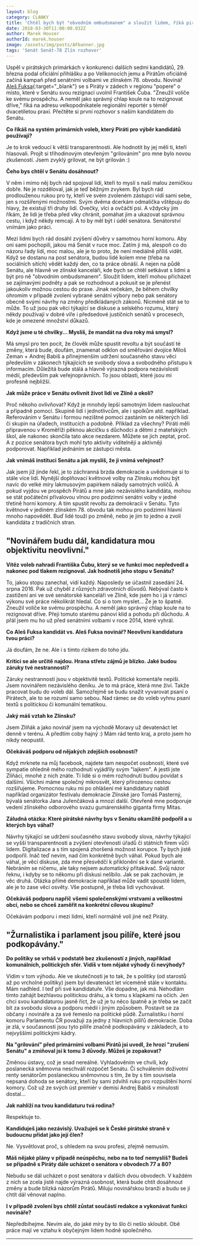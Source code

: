 ```yaml
---
layout: blog
category: CLANKY
title: 'Chtěl bych být "obvodním ombudsmanem" a sloužit lidem, říká pirátský kandidát do Senátu Aleš Fuksa'
date: 2018-03-30T11:00:00.032Z
author: Marek Houser
authorId: marek.houser
image: /assets/img/posts/AFbanner.jpg
tags: 'Senát Senát-78 Zlín rozhovor'
---
```

Uspěl v pirátských primárkách v konkurenci dalších sedmi kandidátů, 29. března podal oficiální přihlášku a po Velikonocích jemu a Pirátům oficiálně začíná kampaň před senátními volbami ve zlínském 78. obvodu. Novinář [Aleš Fuksa](https://zlinsky.pirati.cz/lide/ales-fuksa/){:target="_blank"} se s Piráty v zádech v regionu "popere" o místo, které v Senátu svou rezignací uvolnil František Čuba. "Zneužil voliče ke svému prospěchu. A neměl jako správný chlap koule na to rezignovat dříve," říká na adresu velkopodnikatele regionální reportér s téměř dvacetiletou praxí. Přečtěte si první rozhovor s naším kandidátem do Senátu.

__Co říkáš na systém primárních voleb, který Piráti pro výběr kandidátů používají?__

Je to krok vedoucí k větší transparentnosti. Ale hodnotit by jej měli ti, kteří hlasovali. Projít si tříhodinovým otevřeným "grilováním" pro mne bylo novou zkušeností. Jsem zvyklý grilovat, ne být grilován :)

__Čeho bys chtěl v Senátu dosáhnout?__

V něm i mimo něj bych rád spojoval lidi, kteří to myslí s naší malou zemičkou dobře. Ne je rozděloval, jak je teď běžným zvykem. Byl bych rád prodlouženou rukou pro ty, kteří ve svém zvoleném zástupci vidí sami sebe, jen s rozšířenými možnostmi. Svým dvěma dcerkám odmalička vštěpuju do hlavy, že existují tři druhy lidí. Ovečky, vlci a ovčáčtí psi. A vždycky jim říkám, že lidi je třeba před vlky chránit, pomáhat jim a ukazovat správnou cestu, i když někdy remcají. A to by měl být i úděl senátora. Senátorství vnímám jako práci.

Mezi lidmi bych rád dosáhl zvýšení důvěry v samotnou horní komoru. Aby oni sami pochopili, jakou má Senát v ruce moc. Zatím ji má, alespoň co do názoru řady lidí, moc malou, ale je to proto, že není mediálně příliš vidět. Když se dostanu na post senátora, budou lidé kolem mne (třeba na sociálních sítích) vědět každý den, co ta práce obnáší. A nejen na půdě Senátu, ale hlavně ve zlínské kanceláři, kde bych se chtěl setkávat s lidmi a být pro ně "obvodním ombudsmanem". Sloužit lidem, kteří mohou přicházet se zajímavými podněty a pak se rozhodnout a pokusit se je přenést jakoukoliv možnou cestou do praxe.
Jinak nečekám, že během chvilky ohromím v případě zvolení vybrané senátní výbory nebo pak senátory obecně svými návrhy na změny předkládaných zákonů. Nicméně stát se to může. To už jsou pak věci týkající se diskuse a selského rozumu, který někdy používají v dobré víře i předsedové justičních senátů v procesech, kde je omezené množství důkazů.

__Když jsme u té chvilky... Myslíš, že mandát na dva roky má smysl?__

Má smysl pro ten pocit, že člověk může spustit revoltu a být součástí té změny, která bude, doufám, znamenat odklon od směřování dvojice Miloš Zeman + Andrej Babiš a přinejmenším udržení současného stavu věci především v zákonech týkajících se svobody slova a svobodného přístupu k informacím. Důležitá bude stálá a hlavně výrazná podpora nezávislosti médií, především pak veřejnoprávních. To jsou oblasti, které jsou mi profesně nejbližší.

__Jak může práce v Senátu ovlivnit život lidí ve Zlíně a okolí?__

Proč někoho ovlivňovat? Když je mnohdy lepší samotným lidem naslouchat a případně pomoci. Skupině lidí i jednotlivcům, ale i spolkům atd. například. Referováním v Senátu i formou nezištné pomoci zastáním se některých lidí či skupin na úřadech, institucích a podobně. Příklad za všechny? Piráti měli připravenou v Kroměříži pěknou akcičku s důchodci a dětmi z mateřských škol, ale nakonec skončila tato akce nezdarem. Můžete se jich zeptat, proč. A z pozice senátora bych mohl tyto aktivity viditelněji a aktivněji podporovat. Například jednáním se zástupci města.

__Jak vnímáš instituci Senátu a jak myslíš, že ji vnímá veřejnost?__

Jak jsem již jinde řekl, je to záchranná brzda demokracie a uvědomuje si to stále více lidí. Nynější doplňovací květnové volby na Zlínsku mohou být navíc do velké míry lakmusovým papírkem nálady samotných voličů. A pokud vyjdou ve prospěch Pirátů a mne jako nezávislého kandidáta, mohou se stát počáteční přívalovou vlnou pro podzimní senátní volby v jedné třetině horní komory. A tím spustit revoltu za demokracii v Senátu. Tyto květnové v jediném zlínském 78. obvodu tak mohou pro podzimní hlavní mnoho napovědět. Buď lidé touží po změně, nebo je jim to jedno a zvolí kandidáta z tradičních stran.


## __"Novinářem budu dál, kandidatura mou objektivitu neovlivní."__


__Vítěz voleb nahradí Františka Čubu, který se ve funkci moc nepředvedl a nakonec pod tlakem rezignoval. Jak hodnotíš jeho stopu v Senátu?__

To, jakou stopu zanechal, vidí každý. Naposledy se účastnil zasedání 24. srpna 2016. Pak už chyběl z různých zdravotních důvodů. Nebýval často k zastižení ani ve své senátorské kanceláři ve Zlíně, kde jsem ho i já v rámci výkonu své práce několikrát hledal. Co si o tom myslet... Že je to špatně. Zneužil voliče ke svému prospěchu. A neměl jako správný chlap koule na to rezignovat dříve. Přeji tomuto starému pánovi klid a pohodu při důchodu. A přál jsem mu ho už před senátními volbami v roce 2014, které vyhrál.

__Co Aleš Fuksa kandidát vs. Aleš Fuksa novinář? Neovlivní kandidatura tvou práci?__

Já doufám, že ne. Ale i s tímto rizikem do toho jdu.

__Kritici se ale určitě najdou. Hrana střetu zájmů je blízko. Jaké budou záruky tvé nestrannosti?__

Záruky nestrannosti jsou v objektivitě textů. Politické komentáře nepíši. Jsem novinářem nezávislého deníku. Je to má práce, která mne živí. Takže pracovat budu do voleb dál. Samozřejmě se budu snažit vyvarovat psaní o Pirátech, ale to se rozumí samo sebou. Nad rámec se do voleb vyhnu psaní textů s politickou či komunální tematikou.

__Jaký máš vztah ke Zlínsku?__

Jsem Zlíňák a jako novinář jsem na východě Moravy už devatenáct let denně v terénu. A předtím coby hajný :) Mám rád tento kraj, a proto jsem ho nikdy neopustil.

__Očekáváš podporu od nějakých zdejších osobností?__

Když mrknete na můj facebook, najdete tam nespočet osobností, které své sympatie ohledně mého rozhodnutí vyjádřily svým "lajkem". A jestli jste Zlíňáci, mnohé z nich znáte. Ti lidé si o mém rozhodnutí budou povídat s dalšími. Všichni máme společný mikrosvět, který přirozenou cestou rozšiřujeme. Pomocnou ruku mi po ohlášení mé kandidatury nabídl například organizátor festivalu demokracie Zlínské jaro Tomáš Pasterný, bývalá senátorka Jana Juřenčáková a mnozí další. Otevřeně mne podporuje vedení zlínského odborového svazu gumárenského giganta firmy Mitas.

__Záludná otázka: Které pirátské návrhy bys v Senátu okamžitě podpořil a u kterých bys váhal?__

Návrhy týkající se udržení současného stavu svobody slova, návrhy týkající se vyšší transparentnosti a zvýšení otevřenosti úřadů či státních firem vůči lidem. Digitalizace a s tím spojená zhoršená možnost korupce. Ty bych jistě podpořil. Ináč teď nevím, nad čím konkrétně bych váhal. Pokud bych ale váhal, je věcí diskuse, zda mne přesvědčí k přiklonění se k dané variantě. Nebráním se ničemu, ale taky nejsem automatický přitakávač. Svůj názor řeknu, i kdyby se to někomu při diskusi nelíbilo. Jak se pak zachovám, je věc druhá. Otázka přímé demokracie například může vadit spoustě lidem, ale je to zase věcí osvěty. Vše postupně, je třeba lidi vychovávat.

__Očekáváš podporu napříč všemi společenskými vrstvami a velikostmi obcí, nebo se chceš zaměřit na konkrétní cílovou skupinu?__

Očekávám podporu i mezi lidmi, kteří normálně volí jiné než Piráty.


## __"Žurnalistika i parlament jsou pilíře, které jsou podkopávány."__


__Do politiky se vrháš v podstatě bez zkušeností z jiných, například komunálních, politických sfér. Vidíš v tom nějaké výhody či nevýhody?__

Vidím v tom výhodu. Ale ve skutečnosti je to tak, že s politiky (od starostů až po vrcholné politiky) jsem byl devatenáct let víceméně stále v kontaktu. Mám nadhled. I teď při své kandidatuře. Vše dopadne, jak má. Nehodlám tímto zahájit bezhlavou politickou dráhu, a k tomu s klapkami na očích. Jen chci svou kandidaturou jasně říct, že už je tu něco špatně a je třeba se začít bít za svobodu slova a podporu médií i jiným způsobem. Postavit se za občany i novináře a za své řemeslo na politické půdě. Žurnalistiku i horní komoru Parlamentu ČR považuji za jedny z hlavních pilířů demokracie. Doba je zlá, v současnosti jsou tyto  pilíře značně podkopávány v základech, a to nejvyššími politickými kádry.

__Na "grilování" před primárními volbami Pirátů jsi uvedl, že hrozí "zrušení Senátu" a zmiňoval jsi k tomu 3 důvody. Můžeš je zopakovat?__

Změnou ústavy, což je snad nereálné. Vyhladověním ve chvíli, kdy poslanecká sněmovna neschválí rozpočet Senátu. Či schválením doživotní renty senátorům poslaneckou sněmovnou s tím, že by s tím souvisela nepsaná dohoda se senátory, kteří by sami zdvihli ruku pro rozpuštění horní komory. Což už ze svých úst premiér v demisi Andrej Babiš v minulosti dostal...

__Jak nahlíží na tvou kandidaturu tvá rodina?__

Respektuje to.

__Kandiduješ jako nezávislý. Uvažuješ se k České pirátské straně v budoucnu přidat jako její člen?__

Ne. Vysvětlovat proč, s ohledem na svou profesi, zřejmě nemusím.

__Máš nějaké plány v případě neúspěchu, nebo na to teď nemyslíš? Budeš se případně s Piráty dále ucházet o senátora v obvodech 77 a 80?__

Nebudu se dál ucházet o post senátora v dalších dvou obvodech. V každém z nich se zcela jistě najde výrazná osobnost, která bude chtít dosáhnout změny a bude blízká názorům Pirátů. Miluju novinářskou branži a budu se jí chtít dál věnovat naplno.

__I v případě zvolení bys chtěl zůstat součástí redakce a vykonávat funkci novináře?__

Nepředbíhejme. Nevím ale, do jaké míry by to šlo či nešlo skloubit. Obě práce mají ve vztahu k obyčejným lidem hodně společného.

- - -
